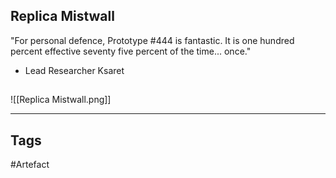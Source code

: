 ## Replica Mistwall
"For personal defence, Prototype #444 is fantastic. It is one hundred percent effective seventy five percent of the time... once."
- Lead Researcher Ksaret
## 
![[Replica Mistwall.png]]

---
## Tags
#Artefact